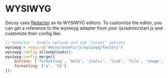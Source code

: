 # WYSIWYG

Decoy uses [Redactor](http://imperavi.com/redactor/) as its WYSIWYG editors.  To customize the editor, you can get a reference to the wysiwyg adapter from your /js/admin/start.js and customize their config like:

```js
// Redactor - Enable uploads and add "format" options
wysiwyg = require('decoy/assets/js/wysiwyg/factory')
wysiwyg.config.allowUploads();
wysiwyg.config.merge({
	buttons: ['formatting', 'bold', 'italic', 'link', 'file', 'image', 'horizontalrule', 'orderedlist', 'unorderedlist', 'html'],
	formatting: ['p', 'h2']
});
```
